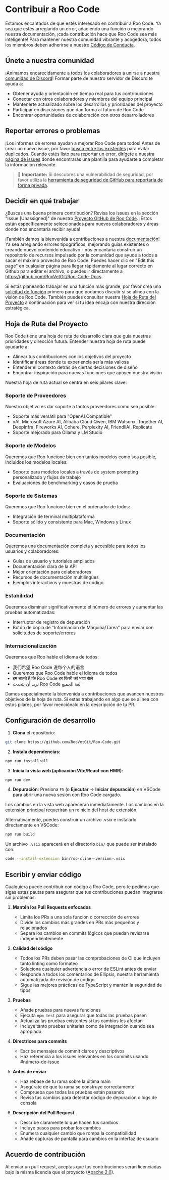 # Contribuir a Roo Code

Estamos encantados de que estés interesado en contribuir a Roo Code. Ya sea que estés arreglando un error, añadiendo una función o mejorando nuestra documentación, ¡cada contribución hace que Roo Code sea más inteligente! Para mantener nuestra comunidad vibrante y acogedora, todos los miembros deben adherirse a nuestro [Código de Conducta](CODE_OF_CONDUCT.md).

## Únete a nuestra comunidad

¡Animamos encarecidamente a todos los colaboradores a unirse a nuestra [comunidad de Discord](https://discord.gg/roocode)! Formar parte de nuestro servidor de Discord te ayuda a:

- Obtener ayuda y orientación en tiempo real para tus contribuciones
- Conectar con otros colaboradores y miembros del equipo principal
- Mantenerte actualizado sobre los desarrollos y prioridades del proyecto
- Participar en discusiones que dan forma al futuro de Roo Code
- Encontrar oportunidades de colaboración con otros desarrolladores

## Reportar errores o problemas

¡Los informes de errores ayudan a mejorar Roo Code para todos! Antes de crear un nuevo issue, por favor [busca entre los existentes](https://github.com/RooVetGit/Roo-Code/issues) para evitar duplicados. Cuando estés listo para reportar un error, dirígete a nuestra [página de issues](https://github.com/RooVetGit/Roo-Code/issues/new/choose) donde encontrarás una plantilla para ayudarte a completar la información relevante.

<blockquote class='warning-note'>
     🔐 <b>Importante:</b> Si descubres una vulnerabilidad de seguridad, por favor utiliza la <a href="https://github.com/RooVetGit/Roo-Code/security/advisories/new">herramienta de seguridad de GitHub para reportarla de forma privada</a>.
</blockquote>

## Decidir en qué trabajar

¿Buscas una buena primera contribución? Revisa los issues en la sección "Issue [Unassigned]" de nuestro [Proyecto GitHub de Roo Code](https://github.com/orgs/RooVetGit/projects/1). ¡Estos están específicamente seleccionados para nuevos colaboradores y áreas donde nos encantaría recibir ayuda!

¡También damos la bienvenida a contribuciones a nuestra [documentación](https://docs.roocode.com/)! Ya sea arreglando errores tipográficos, mejorando guías existentes o creando nuevo contenido educativo - nos encantaría construir un repositorio de recursos impulsado por la comunidad que ayude a todos a sacar el máximo provecho de Roo Code. Puedes hacer clic en "Edit this page" en cualquier página para llegar rápidamente al lugar correcto en Github para editar el archivo, o puedes ir directamente a https://github.com/RooVetGit/Roo-Code-Docs.

Si estás planeando trabajar en una función más grande, por favor crea una [solicitud de función](https://github.com/RooVetGit/Roo-Code/discussions/categories/feature-requests?discussions_q=is%3Aopen+category%3A%22Feature+Requests%22+sort%3Atop) primero para que podamos discutir si se alinea con la visión de Roo Code. También puedes consultar nuestra [Hoja de Ruta del Proyecto](#hoja-de-ruta-del-proyecto) a continuación para ver si tu idea encaja con nuestra dirección estratégica.

## Hoja de Ruta del Proyecto

Roo Code tiene una hoja de ruta de desarrollo clara que guía nuestras prioridades y dirección futura. Entender nuestra hoja de ruta puede ayudarte a:

- Alinear tus contribuciones con los objetivos del proyecto
- Identificar áreas donde tu experiencia sería más valiosa
- Entender el contexto detrás de ciertas decisiones de diseño
- Encontrar inspiración para nuevas funciones que apoyen nuestra visión

Nuestra hoja de ruta actual se centra en seis pilares clave:

### Soporte de Proveedores

Nuestro objetivo es dar soporte a tantos proveedores como sea posible:

- Soporte más versátil para "OpenAI Compatible"
- xAI, Microsoft Azure AI, Alibaba Cloud Qwen, IBM Watsonx, Together AI, DeepInfra, Fireworks AI, Cohere, Perplexity AI, FriendliAI, Replicate
- Soporte mejorado para Ollama y LM Studio

### Soporte de Modelos

Queremos que Roo funcione bien con tantos modelos como sea posible, incluidos los modelos locales:

- Soporte para modelos locales a través de system prompting personalizado y flujos de trabajo
- Evaluaciones de benchmarking y casos de prueba

### Soporte de Sistemas

Queremos que Roo funcione bien en el ordenador de todos:

- Integración de terminal multiplataforma
- Soporte sólido y consistente para Mac, Windows y Linux

### Documentación

Queremos una documentación completa y accesible para todos los usuarios y colaboradores:

- Guías de usuario y tutoriales ampliados
- Documentación clara de la API
- Mejor orientación para colaboradores
- Recursos de documentación multilingües
- Ejemplos interactivos y muestras de código

### Estabilidad

Queremos disminuir significativamente el número de errores y aumentar las pruebas automatizadas:

- Interruptor de registro de depuración
- Botón de copia de "Información de Máquina/Tarea" para enviar con solicitudes de soporte/errores

### Internacionalización

Queremos que Roo hable el idioma de todos:

- 我们希望 Roo Code 说每个人的语言
- Queremos que Roo Code hable el idioma de todos
- हम चाहते हैं कि Roo Code हर किसी की भाषा बोले
- نريد أن يتحدث Roo Code لغة الجميع

Damos especialmente la bienvenida a contribuciones que avancen nuestros objetivos de la hoja de ruta. Si estás trabajando en algo que se alinea con estos pilares, por favor menciónalo en la descripción de tu PR.

## Configuración de desarrollo

1. **Clona** el repositorio:

```sh
git clone https://github.com/RooVetGit/Roo-Code.git
```

2. **Instala dependencias**:

```sh
npm run install:all
```

3. **Inicia la vista web (aplicación Vite/React con HMR)**:

```sh
npm run dev
```

4. **Depuración**:
   Presiona `F5` (o **Ejecutar** → **Iniciar depuración**) en VSCode para abrir una nueva sesión con Roo Code cargado.

Los cambios en la vista web aparecerán inmediatamente. Los cambios en la extensión principal requerirán un reinicio del host de extensión.

Alternativamente, puedes construir un archivo .vsix e instalarlo directamente en VSCode:

```sh
npm run build
```

Un archivo `.vsix` aparecerá en el directorio `bin/` que puede ser instalado con:

```sh
code --install-extension bin/roo-cline-<version>.vsix
```

## Escribir y enviar código

Cualquiera puede contribuir con código a Roo Code, pero te pedimos que sigas estas pautas para asegurar que tus contribuciones puedan integrarse sin problemas:

1. **Mantén los Pull Requests enfocados**

    - Limita los PRs a una sola función o corrección de errores
    - Divide los cambios más grandes en PRs más pequeños y relacionados
    - Separa los cambios en commits lógicos que puedan revisarse independientemente

2. **Calidad del código**

    - Todos los PRs deben pasar las comprobaciones de CI que incluyen tanto linting como formateo
    - Soluciona cualquier advertencia o error de ESLint antes de enviar
    - Responde a todos los comentarios de Ellipsis, nuestra herramienta automatizada de revisión de código
    - Sigue las mejores prácticas de TypeScript y mantén la seguridad de tipos

3. **Pruebas**

    - Añade pruebas para nuevas funciones
    - Ejecuta `npm test` para asegurar que todas las pruebas pasen
    - Actualiza las pruebas existentes si tus cambios les afectan
    - Incluye tanto pruebas unitarias como de integración cuando sea apropiado

4. **Directrices para commits**

    - Escribe mensajes de commit claros y descriptivos
    - Haz referencia a los issues relevantes en los commits usando #número-de-issue

5. **Antes de enviar**

    - Haz rebase de tu rama sobre la última main
    - Asegúrate de que tu rama se construye correctamente
    - Comprueba que todas las pruebas están pasando
    - Revisa tus cambios para detectar código de depuración o logs de consola

6. **Descripción del Pull Request**
    - Describe claramente lo que hacen tus cambios
    - Incluye pasos para probar los cambios
    - Enumera cualquier cambio que rompa la compatibilidad
    - Añade capturas de pantalla para cambios en la interfaz de usuario

## Acuerdo de contribución

Al enviar un pull request, aceptas que tus contribuciones serán licenciadas bajo la misma licencia que el proyecto ([Apache 2.0](../LICENSE)).

